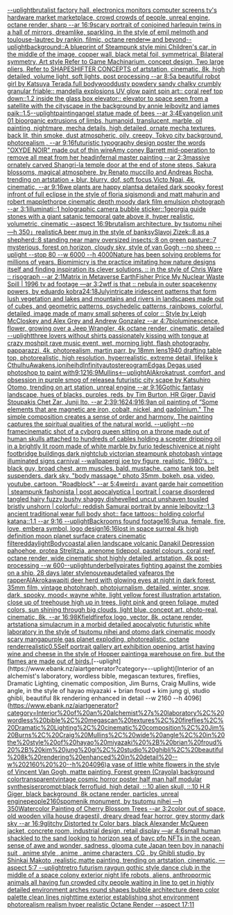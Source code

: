 [--uplight](https://www.ebank.nz/aiartgenerator?category=--uplight)[brutalist factory hall, electronics monitors computer screens tv's hardware market marketplace, crowd crowds of people, unreal engine, octane render, sharp --ar 16:9](https://www.ebank.nz/aiartgenerator?category=brutalist%20factory%20hall%2C%20electronics%20monitors%20computer%20screens%20tv%27s%20hardware%20market%20marketplace%2C%20crowd%20crowds%20of%20people%2C%20unreal%20engine%2C%20octane%20render%2C%20sharp%20--ar%2016%3A9)[scary portrait of conjoined harlequin twins in a hall of mirrors, dreamlike, sparkling, in the style of emil melmoth and toulouse-lautrec by rankin, filmic, octane render](https://www.ebank.nz/aiartgenerator?category=scary%20portrait%20of%20conjoined%20harlequin%20twins%20in%20a%20hall%20of%20mirrors%2C%20dreamlike%2C%20sparkling%2C%20in%20the%20style%20of%20emil%20melmoth%20and%20toulouse-lautrec%20by%20rankin%2C%20filmic%2C%20octane%20render)[∞ and beyond](https://www.ebank.nz/aiartgenerator?category=%E2%88%9E%20and%20beyond)[--uplight](https://www.ebank.nz/aiartgenerator?category=--uplight)[background::](https://www.ebank.nz/aiartgenerator?category=background%3A%3A)[A blueprint of Steampunk style mini Children's car,   in the middle of the image,   copper wall, black metal foil, symmetrical,  Bilateral symmetry,  Art style Refer to Game Machinarium.  concept design, Two large pliers, Refer to SHAPESHIFTER CONCEPTS  of artstation, cinematic,  8k, high detailed,  volume light,  soft lights,  post processing    --ar 8:5](https://www.ebank.nz/aiartgenerator?category=A%20blueprint%20of%20Steampunk%20style%20mini%20Children%27s%20car%2C%20%20%20in%20the%20middle%20of%20the%20image%2C%20%20%20copper%20wall%2C%20black%20metal%20foil%2C%20symmetrical%2C%20%20Bilateral%20symmetry%2C%20%20Art%20style%20Refer%20to%20Game%20Machinarium.%20%20concept%20design%2C%20Two%20large%20pliers%2C%20Refer%20to%20SHAPESHIFTER%20CONCEPTS%20%20of%20artstation%2C%20cinematic%2C%20%208k%2C%20high%20detailed%2C%20%20volume%20light%2C%20%20soft%20lights%2C%20%20post%20processing%20%20%20%20--ar%208%3A5)[a beautiful robot girl by Katsuya Terada,full body](https://www.ebank.nz/aiartgenerator?category=a%20beautiful%20robot%20girl%20by%20Katsuya%20Terada%2Cfull%20body)[wood](https://www.ebank.nz/aiartgenerator?category=wood)[dusty powdery sandy chalky crumbly granular friable:: mandella explosions UV glow paint spin art:: coral reef top down::1.2 inside the glass box elevator:: elevator to space seen from a satellite with the cityscape in the background by annie leibovitz and james paik::1.5](https://www.ebank.nz/aiartgenerator?category=dusty%20powdery%20sandy%20chalky%20crumbly%20granular%20friable%3A%3A%20mandella%20explosions%20UV%20glow%20paint%20spin%20art%3A%3A%20coral%20reef%20top%20down%3A%3A1.2%20inside%20the%20glass%20box%20elevator%3A%3A%20elevator%20to%20space%20seen%20from%20a%20satellite%20with%20the%20cityscape%20in%20the%20background%20by%20annie%20leibovitz%20and%20james%20paik%3A%3A1.5)[--uplight](https://www.ebank.nz/aiartgenerator?category=--uplight)[painting](https://www.ebank.nz/aiartgenerator?category=painting)[angel statue made of bees --ar 3:4](https://www.ebank.nz/aiartgenerator?category=angel%20statue%20made%20of%20bees%20--ar%203%3A4)[Evangelion unit 01  bioorganic extrusions of limbs, humanoid, translucent, marble, oil painting, nightmare, mecha details, high detailed, ornate mecha textures,  back lit, thin smoke, dust atmospheric, oily, creepy, Tokyo city background,  photorealism , --ar 9:16](https://www.ebank.nz/aiartgenerator?category=Evangelion%20unit%2001%20%20bioorganic%20extrusions%20of%20limbs%2C%20humanoid%2C%20translucent%2C%20marble%2C%20oil%20painting%2C%20nightmare%2C%20mecha%20details%2C%20high%20detailed%2C%20ornate%20mecha%20textures%2C%20%20back%20lit%2C%20thin%20smoke%2C%20dust%20atmospheric%2C%20oily%2C%20creepy%2C%20Tokyo%20city%20background%2C%20%20photorealism%20%2C%20--ar%209%3A16)[futuristic  typography design poster the words "OXYDE NOIR" made out of thin wire](https://www.ebank.nz/aiartgenerator?category=futuristic%20%20typography%20design%20poster%20the%20words%20%22OXYDE%20NOIR%22%20made%20out%20of%20thin%20wire)[Amy coney Barrett mid-operation to remove all meat from her head](https://www.ebank.nz/aiartgenerator?category=Amy%20coney%20Barrett%20mid-operation%20to%20remove%20all%20meat%20from%20her%20head)[infernal master painting --ar 2:3](https://www.ebank.nz/aiartgenerator?category=infernal%20master%20painting%20--ar%202%3A3)[massive ornately carved Shangri-la temple door at the end of stone steps, Sakura blossoms, magical atmosphere, by Renato muccillo and Andreas Rocha, trending on artstation + blur, blurry, dof, soft focus,Victo Ngai, 4k, cinematic, --ar 9:16](https://www.ebank.nz/aiartgenerator?category=massive%20ornately%20carved%20Shangri-la%20temple%20door%20at%20the%20end%20of%20stone%20steps%2C%20Sakura%20blossoms%2C%20magical%20atmosphere%2C%20by%20Renato%20muccillo%20and%20Andreas%20Rocha%2C%20trending%20on%20artstation%20%2B%20blur%2C%20blurry%2C%20dof%2C%20soft%20focus%2CVicto%20Ngai%2C%204k%2C%20cinematic%2C%20--ar%209%3A16)[we plants are happy plants](https://www.ebank.nz/aiartgenerator?category=we%20plants%20are%20happy%20plants)[a detailed dark spooky forest infront of full eclipse in the style of floria sigismondi and matt mahurin and robert mapplethorpe cinematic depth moody dark film emulsion photograph --ar 3:1](https://www.ebank.nz/aiartgenerator?category=a%20detailed%20dark%20spooky%20forest%20infront%20of%20full%20eclipse%20in%20the%20style%20of%20floria%20sigismondi%20and%20matt%20mahurin%20and%20robert%20mapplethorpe%20cinematic%20depth%20moody%20dark%20film%20emulsion%20photograph%20--ar%203%3A1)[illuminati::1 holographic camera bubble sticker::1](https://www.ebank.nz/aiartgenerator?category=illuminati%3A%3A1%20holographic%20camera%20bubble%20sticker%3A%3A1)[georgia guide stones with a giant satanic temporal gate above it, hyper realistic, volumetric, cinematic --aspect 16:9](https://www.ebank.nz/aiartgenerator?category=georgia%20guide%20stones%20with%20a%20giant%20satanic%20temporal%20gate%20above%20it%2C%20hyper%20realistic%2C%20volumetric%2C%20cinematic%20--aspect%2016%3A9)[brutalism architecture, by tsutomu nihei —h 350](https://www.ebank.nz/aiartgenerator?category=brutalism%20architecture%2C%20by%20tsutomu%20nihei%20%E2%80%94h%20350)[」](https://www.ebank.nz/aiartgenerator?category=%E3%80%8D)[realistic](https://www.ebank.nz/aiartgenerator?category=realistic)[A beer mug in the style of banksy](https://www.ebank.nz/aiartgenerator?category=A%20beer%20mug%20in%20the%20style%20of%20banksy)[Slavoj Zizek::8 as a shepherd::8 standing near many oversized insects::8 on green pasture::7 mysterious, forest on horizon, cloudy sky, style of van Gogh --no sheep --uplight --stop 80 --w 6000 --h 4000](https://www.ebank.nz/aiartgenerator?category=Slavoj%20Zizek%3A%3A8%20as%20a%20shepherd%3A%3A8%20standing%20near%20many%20oversized%20insects%3A%3A8%20on%20green%20pasture%3A%3A7%20mysterious%2C%20forest%20on%20horizon%2C%20cloudy%20sky%2C%20style%20of%20van%20Gogh%20--no%20sheep%20--uplight%20--stop%2080%20--w%206000%20--h%204000)[Nature has been solving problems for millions of years. Biomimicry is the practice imitating how nature designs itself and finding inspiration its clever solutions. :: in the style of Chris Ware :: risograph --ar 2:1](https://www.ebank.nz/aiartgenerator?category=Nature%20has%20been%20solving%20problems%20for%20millions%20of%20years.%20Biomimicry%20is%20the%20practice%20imitating%20how%20nature%20designs%20itself%20and%20finding%20inspiration%20its%20clever%20solutions.%20%3A%3A%20in%20the%20style%20of%20Chris%20Ware%20%3A%3A%20risograph%20--ar%202%3A1)[Matrix in Metaverse Earth](https://www.ebank.nz/aiartgenerator?category=Matrix%20in%20Metaverse%20Earth)[Fisher Price My Nuclear Waste Spill | 1996 tv ad footage —ar 3:2](https://www.ebank.nz/aiartgenerator?category=Fisher%20Price%20My%20Nuclear%20Waste%20Spill%20%7C%201996%20tv%20ad%20footage%20%E2%80%94ar%203%3A2)[wtf is that :: nebula in outer space](https://www.ebank.nz/aiartgenerator?category=wtf%20is%20that%20%3A%3A%20nebula%20in%20outer%20space)[kenny powers, by eduardo kobra](https://www.ebank.nz/aiartgenerator?category=kenny%20powers%2C%20by%20eduardo%20kobra)[24:18](https://www.ebank.nz/aiartgenerator?category=24%3A18)[July](https://www.ebank.nz/aiartgenerator?category=July)[intricate iridescent patterns that form lush vegetation and lakes and mountains and rivers in landscapes made out of cubes, and geometric patterns, psychedelic patterns, rainbows, colorful, detailed, image made of many small  spheres of color :: Style by Leigh McCloskey and Alex Grey and Andrew Gonzalez --ar 4:7](https://www.ebank.nz/aiartgenerator?category=intricate%20iridescent%20patterns%20that%20form%20lush%20vegetation%20and%20lakes%20and%20mountains%20and%20rivers%20in%20landscapes%20made%20out%20of%20cubes%2C%20and%20geometric%20patterns%2C%20psychedelic%20patterns%2C%20rainbows%2C%20colorful%2C%20detailed%2C%20image%20made%20of%20many%20small%20%20spheres%20of%20color%20%3A%3A%20Style%20by%20Leigh%20McCloskey%20and%20Alex%20Grey%20and%20Andrew%20Gonzalez%20--ar%204%3A7)[bioluminescence, flower, growing over a Jeep Wrangler, 4k,octane render, cinematic, detailed --uplight](https://www.ebank.nz/aiartgenerator?category=bioluminescence%2C%20flower%2C%20growing%20over%20a%20Jeep%20Wrangler%2C%204k%2Coctane%20render%2C%20cinematic%2C%20detailed%20--uplight)[three lovers without shirts passionately kissing with tongue at crazy moshpit rave music event, wet, morning light, flash photography, papparazzi, 4k, photorealism, martin parr, by 18mm lens](https://www.ebank.nz/aiartgenerator?category=three%20lovers%20without%20shirts%20passionately%20kissing%20with%20tongue%20at%20crazy%20moshpit%20rave%20music%20event%2C%20wet%2C%20morning%20light%2C%20flash%20photography%2C%20papparazzi%2C%204k%2C%20photorealism%2C%20martin%20parr%2C%20by%2018mm%20lens)[1940 drafting table top, photorealistic, high resolution, hyperrealistic, extreme detail, lifelike k CthulhuAwakens.io](https://www.ebank.nz/aiartgenerator?category=1940%20drafting%20table%20top%2C%20photorealistic%2C%20high%20resolution%2C%20hyperrealistic%2C%20extreme%20detail%2C%20lifelike%20k%20CthulhuAwakens.io)[nihei](https://www.ebank.nz/aiartgenerator?category=nihei)[hd](https://www.ebank.nz/aiartgenerator?category=hd)[Infinity](https://www.ebank.nz/aiartgenerator?category=Infinity)[autostereogram](https://www.ebank.nz/aiartgenerator?category=autostereogram)[Edgas Degas used photoshop to paint with](https://www.ebank.nz/aiartgenerator?category=Edgas%20Degas%20used%20photoshop%20to%20paint%20with)[9:12](https://www.ebank.nz/aiartgenerator?category=9%3A12)[16:9](https://www.ebank.nz/aiartgenerator?category=16%3A9)[Mullins](https://www.ebank.nz/aiartgenerator?category=Mullins)[<--uplight](https://www.ebank.nz/aiartgenerator?category=%3C--uplight)[AlAkroka](https://www.ebank.nz/aiartgenerator?category=AlAkroka)[trust, comfort, and obsession in purple smog of release](https://www.ebank.nz/aiartgenerator?category=trust%2C%20comfort%2C%20and%20obsession%20in%20purple%20smog%20of%20release)[a futuristic city scape by Katsuhiro Otomo, trending on art station, unreal engine --ar 9:16](https://www.ebank.nz/aiartgenerator?category=a%20futuristic%20city%20scape%20by%20Katsuhiro%20Otomo%2C%20trending%20on%20art%20station%2C%20unreal%20engine%20--ar%209%3A16)[Gothic fantasy landscape, hues of blacks, purples, reds, by Tim Burton, HR Giger, David Stoupakis Chet Zar, Junji Ito. --ar 2:3](https://www.ebank.nz/aiartgenerator?category=Gothic%20fantasy%20landscape%2C%20hues%20of%20blacks%2C%20purples%2C%20reds%2C%20by%20Tim%20Burton%2C%20HR%20Giger%2C%20David%20Stoupakis%20Chet%20Zar%2C%20Junji%20Ito.%20--ar%202%3A3)[9:16](https://www.ebank.nz/aiartgenerator?category=9%3A16)[24:9](https://www.ebank.nz/aiartgenerator?category=24%3A9)[16:9](https://www.ebank.nz/aiartgenerator?category=16%3A9)[an oil painting of “Some elements that are magnetic are iron, cobalt, nickel, and gadolinium." The simple composition creates a sense of order and harmony. The painting captures the spiritual qualities of the natural world. --uplight --no frame](https://www.ebank.nz/aiartgenerator?category=an%20oil%20painting%20of%20%E2%80%9CSome%20elements%20that%20are%20magnetic%20are%20iron%2C%20cobalt%2C%20nickel%2C%20and%20gadolinium.%22%20The%20simple%20composition%20creates%20a%20sense%20of%20order%20and%20harmony.%20The%20painting%20captures%20the%20spiritual%20qualities%20of%20the%20natural%20world.%20--uplight%20--no%20frame)[cinematic shot of a cyborg queen sitting on a throne made out of human skulls attached to hundreds of cables holding a scepter dripping oil in a brightly lit room made of white marble by furio tedeschi](https://www.ebank.nz/aiartgenerator?category=cinematic%20shot%20of%20a%20cyborg%20queen%20sitting%20on%20a%20throne%20made%20out%20of%20human%20skulls%20attached%20to%20hundreds%20of%20cables%20holding%20a%20scepter%20dripping%20oil%20in%20a%20brightly%20lit%20room%20made%20of%20white%20marble%20by%20furio%20tedeschi)[venice at night footbridge buildings dark nightclub victorian steampunk photobash vintage illuminated signs carnival --wallpaper](https://www.ebank.nz/aiartgenerator?category=venice%20at%20night%20footbridge%20buildings%20dark%20nightclub%20victorian%20steampunk%20photobash%20vintage%20illuminated%20signs%20carnival%20--wallpaper)[gi joe toy figure, realistic, 1980's. :: black guy, broad chest, arm muscles. bald. mustache. camo tank top. belt suspenders. dark sky. "body massage." photo 35mm, bokeh, psa, video, youtube, cartoon. "Roadblock" --ar 5:4](https://www.ebank.nz/aiartgenerator?category=gi%20joe%20toy%20figure%2C%20realistic%2C%201980%27s.%20%3A%3A%20black%20guy%2C%20broad%20chest%2C%20arm%20muscles.%20bald.%20mustache.%20camo%20tank%20top.%20belt%20suspenders.%20dark%20sky.%20%22body%20massage.%22%20photo%2035mm%2C%20bokeh%2C%20psa%2C%20video%2C%20youtube%2C%20cartoon.%20%22Roadblock%22%20--ar%205%3A4)[weird」](https://www.ebank.nz/aiartgenerator?category=weird%E3%80%8D)[avant garde hair competition | steampunk fashonista | post apocalyptica | portrait | coarse disordered tangled hairy fuzzy bushy shaggy dishevelled uncut unshaven tousled bristly unshorn | colorful:: reddish Samurai portrait by annie leibovitz::1.3 ancient traditional wear full body shot:: face tattoos:: holding colorful katana::1.1  --ar 9:16 --uplight](https://www.ebank.nz/aiartgenerator?category=avant%20garde%20hair%20competition%20%7C%20steampunk%20fashonista%20%7C%20post%20apocalyptica%20%7C%20portrait%20%7C%20coarse%20disordered%20tangled%20hairy%20fuzzy%20bushy%20shaggy%20dishevelled%20uncut%20unshaven%20tousled%20bristly%20unshorn%20%7C%20colorful%3A%3A%20reddish%20Samurai%20portrait%20by%20annie%20leibovitz%3A%3A1.3%20ancient%20traditional%20wear%20full%20body%20shot%3A%3A%20face%20tattoos%3A%3A%20holding%20colorful%20katana%3A%3A1.1%20%20--ar%209%3A16%20--uplight)[Backrooms found footage](https://www.ebank.nz/aiartgenerator?category=Backrooms%20found%20footage)[16:9](https://www.ebank.nz/aiartgenerator?category=16%3A9)[urua, female, fire, love, embera symbol, logo design](https://www.ebank.nz/aiartgenerator?category=urua%2C%20female%2C%20fire%2C%20love%2C%20embera%20symbol%2C%20logo%20design)[16:16](https://www.ebank.nz/aiartgenerator?category=16%3A16)[lost in space surreal 4k high definition moon planet surface craters cinematic filtered](https://www.ebank.nz/aiartgenerator?category=lost%20in%20space%20surreal%204k%20high%20definition%20moon%20planet%20surface%20craters%20cinematic%20filtered)[daylight](https://www.ebank.nz/aiartgenerator?category=daylight)[Body](https://www.ebank.nz/aiartgenerator?category=Body)[coastal alien landscape volcanic Danakil Depression pahoehoe, protea Strelitzia, anenome tidepool, pastel colours, coral reef, octane render, wide cinematic shot highly detailed, artstation, 4k post-processing --w 600](https://www.ebank.nz/aiartgenerator?category=coastal%20alien%20landscape%20volcanic%20Danakil%20Depression%20pahoehoe%2C%20protea%20Strelitzia%2C%20anenome%20tidepool%2C%20pastel%20colours%2C%20coral%20reef%2C%20octane%20render%2C%20wide%20cinematic%20shot%20highly%20detailed%2C%20artstation%2C%204k%20post-processing%20--w%20600)[--uplight](https://www.ebank.nz/aiartgenerator?category=--uplight)[underbelly](https://www.ebank.nz/aiartgenerator?category=underbelly)[pirates fighting against the zombies on a ship, 28 days later style](https://www.ebank.nz/aiartgenerator?category=pirates%20fighting%20against%20the%20zombies%20on%20a%20ship%2C%2028%20days%20later%20style)[nouveau](https://www.ebank.nz/aiartgenerator?category=nouveau)[detailed yafearos the rapper](https://www.ebank.nz/aiartgenerator?category=detailed%20yafearos%20the%20rapper)[AlAkroka](https://www.ebank.nz/aiartgenerator?category=AlAkroka)[wapiti deer herd with glowing eyes at night in dark forest, 35mm film, vintage photohraph, photojurnalism, detailed, winter, snow, dark, spooky, mood](https://www.ebank.nz/aiartgenerator?category=wapiti%20deer%20herd%20with%20glowing%20eyes%20at%20night%20in%20dark%20forest%2C%2035mm%20film%2C%20vintage%20photohraph%2C%20photojurnalism%2C%20detailed%2C%20winter%2C%20snow%2C%20dark%2C%20spooky%2C%20mood)[< wayne white, light yellow forest illustration artstation, close up of treehouse high up in trees, light pink and green foliage, muted colors, sun shining through big clouds, light blue, concept art, photo-real, cinematic, 8k, --ar 16:9](https://www.ebank.nz/aiartgenerator?category=%3C%20wayne%20white%2C%20light%20yellow%20forest%20illustration%20artstation%2C%20close%20up%20of%20treehouse%20high%20up%20in%20trees%2C%20light%20pink%20and%20green%20foliage%2C%20muted%20colors%2C%20sun%20shining%20through%20big%20clouds%2C%20light%20blue%2C%20concept%20art%2C%20photo-real%2C%20cinematic%2C%208k%2C%20--ar%2016%3A9)[8K](https://www.ebank.nz/aiartgenerator?category=8K)[field](https://www.ebank.nz/aiartgenerator?category=field)[firefox logo, vector, 8k, octane render, artstation](https://www.ebank.nz/aiartgenerator?category=firefox%20logo%2C%20vector%2C%208k%2C%20octane%20render%2C%20artstation)[a simulacrum in a morbid detailed apocalyptic futuristic white laboratory in the style of tsutomu nihei and otomo dark cinematic moody scary manga](https://www.ebank.nz/aiartgenerator?category=a%20simulacrum%20in%20a%20morbid%20detailed%20apocalyptic%20futuristic%20white%20laboratory%20in%20the%20style%20of%20tsutomu%20nihei%20and%20otomo%20dark%20cinematic%20moody%20scary%20manga)[purple gas planet exploding, photorealistic, octane render](https://www.ebank.nz/aiartgenerator?category=purple%20gas%20planet%20exploding%2C%20photorealistic%2C%20octane%20render)[realistic](https://www.ebank.nz/aiartgenerator?category=realistic)[0.5](https://www.ebank.nz/aiartgenerator?category=0.5)[Self portrait gallery art exhibition opening, artist having wine and cheese in the style of Hopper painting](https://www.ebank.nz/aiartgenerator?category=Self%20portrait%20gallery%20art%20exhibition%20opening%2C%20artist%20having%20wine%20and%20cheese%20in%20the%20style%20of%20Hopper%20painting)[a warehouse on fire, but the flames are made out of birds.](https://www.ebank.nz/aiartgenerator?category=a%20warehouse%20on%20fire%2C%20but%20the%20flames%20are%20made%20out%20of%20birds.)[--uplight](https://www.ebank.nz/aiartgenerator?category=--uplight)[Interior of an alchemist's laboratory, wordless bible, megascan textures, fireflies, Dramatic Lighting, cinematic composition, Jim Burns, Craig Mullins, wide angle, in the style of hayao miyazaki + brian froud + kim jung gi, studio ghibli, beautiful 8k rendering enhanced in detail --w 2160  --h 4096](https://www.ebank.nz/aiartgenerator?category=Interior%20of%20an%20alchemist%27s%20laboratory%2C%20wordless%20bible%2C%20megascan%20textures%2C%20fireflies%2C%20Dramatic%20Lighting%2C%20cinematic%20composition%2C%20Jim%20Burns%2C%20Craig%20Mullins%2C%20wide%20angle%2C%20in%20the%20style%20of%20hayao%20miyazaki%20%2B%20brian%20froud%20%2B%20kim%20jung%20gi%2C%20studio%20ghibli%2C%20beautiful%208k%20rendering%20enhanced%20in%20detail%20--w%202160%20%20--h%204096)[a vase of little white flowers in the style of Vincent Van Gogh, matte painting, Forest green (Crayola) background color](https://www.ebank.nz/aiartgenerator?category=a%20vase%20of%20little%20white%20flowers%20in%20the%20style%20of%20Vincent%20Van%20Gogh%2C%20matte%20painting%2C%20Forest%20green%20%28Crayola%29%20background%20color)[transparent](https://www.ebank.nz/aiartgenerator?category=transparent)[vintage cosmic horror poster half man half modular synthesiser](https://www.ebank.nz/aiartgenerator?category=vintage%20cosmic%20horror%20poster%20half%20man%20half%20modular%20synthesiser)[prompt:black ferrofluid, high detail, ::.10 alien skull, ::.10 H.R Giger, black background, 8k octane render, particles, unreal engine](https://www.ebank.nz/aiartgenerator?category=prompt%3Ablack%20ferrofluid%2C%20high%20detail%2C%20%3A%3A.10%20alien%20skull%2C%20%3A%3A.10%20H.R%20Giger%2C%20black%20background%2C%208k%20octane%20render%2C%20particles%2C%20unreal%20engine)[people](https://www.ebank.nz/aiartgenerator?category=people)[2160](https://www.ebank.nz/aiartgenerator?category=2160)[spomenik monument, by tsutomu nihei —h 350](https://www.ebank.nz/aiartgenerator?category=spomenik%20monument%2C%20by%20tsutomu%20nihei%20%E2%80%94h%20350)[Watercolor Painting of Cherry Blossom Trees --ar 3:2](https://www.ebank.nz/aiartgenerator?category=Watercolor%20Painting%20of%20Cherry%20Blossom%20Trees%20--ar%203%3A2)[color out of space, old wooden villa house dragestil, dreary dread fear horror, grey stormy dark sky --ar 16:9](https://www.ebank.nz/aiartgenerator?category=color%20out%20of%20space%2C%20old%20wooden%20villa%20house%20dragestil%2C%20dreary%20dread%20fear%20horror%2C%20grey%20stormy%20dark%20sky%20--ar%2016%3A9)[glitchy Distorted tv Color bars, black Alexander McQueen jacket, concrete room, industrial design, retail display —ar 4:6](https://www.ebank.nz/aiartgenerator?category=glitchy%20Distorted%20tv%20Color%20bars%2C%20black%20Alexander%20McQueen%20jacket%2C%20concrete%20room%2C%20industrial%20design%2C%20retail%20display%20%E2%80%94ar%204%3A6)[small human shackled to the sand looking to horizon sea of bayc pfp NFTs in the ocean, sense of awe and wonder, sadness, gloom](https://www.ebank.nz/aiartgenerator?category=small%20human%20shackled%20to%20the%20sand%20looking%20to%20horizon%20sea%20of%20bayc%20pfp%20NFTs%20in%20the%20ocean%2C%20sense%20of%20awe%20and%20wonder%2C%20sadness%2C%20gloom)[a cute Japan  teen boy in nanachi suit , anime style , anime , anime characters ,CG , by Ghibli studio, by Shinkai Makoto ,realistic,matte painting, trending on artstation, cinematic, —aspect 5:7 --uplight](https://www.ebank.nz/aiartgenerator?category=a%20cute%20Japan%20%20teen%20boy%20in%20nanachi%20suit%20%2C%20anime%20style%20%2C%20anime%20%2C%20anime%20characters%20%2CCG%20%2C%20by%20Ghibli%20studio%2C%20by%20Shinkai%20Makoto%20%2Crealistic%2Cmatte%20painting%2C%20trending%20on%20artstation%2C%20cinematic%2C%20%E2%80%94aspect%205%3A7%20--uplight)[retro futurism raygun gothic style dance club in the middle of a space colony exterior night life robots, aliens, anthropormic animals all having fun crowded city people waiting in line to get in highly detailed environment arches round shapes bubble architecture deep color palette clean lines nighttime exterior establishing shot environment photorealism realism hyper realistic Octane Render --aspect 17:11](https://www.ebank.nz/aiartgenerator?category=retro%20futurism%20raygun%20gothic%20style%20dance%20club%20in%20the%20middle%20of%20a%20space%20colony%20exterior%20night%20life%20robots%2C%20aliens%2C%20anthropormic%20animals%20all%20having%20fun%20crowded%20city%20people%20waiting%20in%20line%20to%20get%20in%20highly%20detailed%20environment%20arches%20round%20shapes%20bubble%20architecture%20deep%20color%20palette%20clean%20lines%20nighttime%20exterior%20establishing%20shot%20environment%20photorealism%20realism%20hyper%20realistic%20Octane%20Render%20--aspect%2017%3A11)